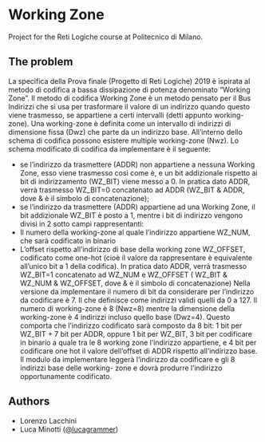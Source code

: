 # Working Zone
Project for the Reti Logiche course at Politecnico di Milano. 

## The problem
La specifica della Prova finale (Progetto di Reti Logiche) 2019 è ispirata al metodo di codifica a bassa dissipazione di potenza denominato “Working Zone”.
Il metodo di codifica Working Zone è un metodo pensato per il Bus Indirizzi che si usa per trasformare il valore di un indirizzo quando questo viene trasmesso, se appartiene a certi intervalli (detti appunto working-zone). Una working-zone è definita come un intervallo di indirizzi di dimensione fissa (Dwz) che parte da un indirizzo base. All’interno dello schema di codifica possono esistere multiple working-zone (Nwz).
Lo schema modificato di codifica da implementare è il seguente:
- se l’indirizzo da trasmettere (ADDR) non appartiene a nessuna Working Zone, esso viene trasmesso così come è, e un bit addizionale rispetto ai bit di indirizzamento (WZ_BIT) viene messo a 0. In pratica dato ADDR, verrà trasmesso WZ_BIT=0 concatenato ad ADDR (WZ_BIT & ADDR, dove & è il simbolo di concatenazione);
- se l’indirizzo da trasmettere (ADDR) appartiene ad una Working Zone, il bit addizionale WZ_BIT è posto a 1, mentre i bit di indirizzo vengono divisi in 2 sotto campi rappresentanti:
- Il numero della working-zone al quale l’indirizzo appartiene WZ_NUM, che sarà codificato in binario
- L’offset rispetto all’indirizzo di base della working zone WZ_OFFSET, codificato come one-hot (cioè il valore da rappresentare è equivalente all’unico bit a 1 della codifica).
In pratica dato ADDR, verrà trasmesso WZ_BIT=1 concatenato ad WZ_NUM e WZ_OFFSET ( WZ_BIT & WZ_NUM & WZ_OFFSET, dove & è il simbolo di concatenazione)
Nella versione da implementare il numero di bit da considerare per l’indirizzo da codificare è 7. Il che definisce come indirizzi validi quelli da 0 a 127. Il numero di working-zone è 8 (Nwz=8) mentre la dimensione della working-zone è 4 indirizzi incluso quello base (Dwz=4). Questo comporta che l’indirizzo codificato sarà composto da 8 bit: 1 bit per WZ_BIT + 7 bit per ADDR, oppure 1 bit per WZ_BIT, 3 bit per codificare in binario a quale tra le 8 working zone l’indirizzo appartiene, e 4 bit per codificare one hot il valore dell’offset di ADDR rispetto all’indirizzo base.
Il modulo da implementare leggerà l’indirizzo da codificare e gli 8 indirizzi base delle working- zone e dovrà produrre l’indirizzo opportunamente codificato.

## Authors
- Lorenzo Lacchini
- Luca Minotti ([@lucagrammer](https://github.com/lucagrammer))
